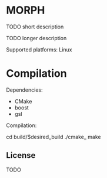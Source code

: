 # MORPH

TODO short description

TODO longer description

Supported platforms: Linux

# Compilation

Dependencies:

- CMake
- boost
- gsl

Compilation:

  cd build/$desired_build
  ./cmake_
  make

## License

TODO

